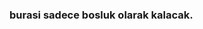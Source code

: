 ### burasi sadece bosluk olarak kalacak.
<!--https://github.com/LuNiZz/siber-guvenlik-sss-->
<!--https://github.com/LuNiZz/siber-guvenlik-sss/commit/54b49306067a39013c9a4ce3a22a5caac67cf5e5-->
<!--https://github.com/LuNiZz/siber-guvenlik-sss/commit/bc13d95ec0756fa53170d9fa3c97d7c085933bbe-->
<!--https://web.archive.org/web/20221206191315/https://github.com/LuNiZz/siber-guvenlik-sss/commit/54b49306067a39013c9a4ce3a22a5caac67cf5e5-->
<!--https://web.archive.org/web/20221206191151/https://github.com/LuNiZz/siber-guvenlik-sss/commit/bc13d95ec0756fa53170d9fa3c97d7c085933bbe-->
